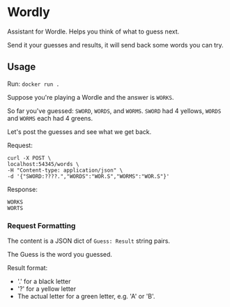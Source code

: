 # Wordly

Assistant for Wordle. Helps you think of what to guess next.

Send it your guesses and results, it will send back some words you can try.

## Usage 

Run:
`docker run .`

Suppose you're playing a Wordle and the answer is `WORKS`.

So far you've guessed: `SWORD`, `WORDS`, and `WORMS`. `SWORD` had 4 yellows, `WORDS` and `WORMS` each had 4 greens.

Let's post the guesses and see what we get back. 

Request:
```
curl -X POST \
localhost:54345/words \
-H "Content-type: application/json" \
-d '{"SWORD:????.","WORDS":"WOR.S","WORMS":"WOR.S"}'
```

Response:
```
WORKS
WORTS
```

### Request Formatting

The content is a JSON dict of `Guess: Result` string pairs. 

The Guess is the word you guessed.

Result format:
 * '.' for a black letter
 * '?' for a yellow letter
 * The actual letter for a green letter, e.g. 'A' or 'B'.
